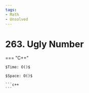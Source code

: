 ```yaml
---
tags:
- Math
- Unsolved
---
```



# 263. Ugly Number

=== "C++"

    $Time: O()$

    $Space: O()$

    ```c++
    ```